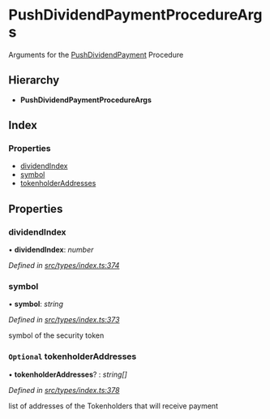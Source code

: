 # PushDividendPaymentProcedureArgs

Arguments for the [PushDividendPayment](../enums/_types_index_.proceduretype.md#pushdividendpayment) Procedure

## Hierarchy

* **PushDividendPaymentProcedureArgs**

## Index

### Properties

* [dividendIndex](../interfaces/_types_index_.pushdividendpaymentprocedureargs.md#dividendindex)
* [symbol](../interfaces/_types_index_.pushdividendpaymentprocedureargs.md#symbol)
* [tokenholderAddresses](../interfaces/_types_index_.pushdividendpaymentprocedureargs.md#optional-tokenholderaddresses)

## Properties

### dividendIndex

• **dividendIndex**: _number_

_Defined in_ [_src/types/index.ts:374_](https://github.com/PolymathNetwork/polymath-sdk/blob/e8bbc1e/src/types/index.ts#L374)

### symbol

• **symbol**: _string_

_Defined in_ [_src/types/index.ts:373_](https://github.com/PolymathNetwork/polymath-sdk/blob/e8bbc1e/src/types/index.ts#L373)

symbol of the security token

### `Optional` tokenholderAddresses

• **tokenholderAddresses**? : _string\[\]_

_Defined in_ [_src/types/index.ts:378_](https://github.com/PolymathNetwork/polymath-sdk/blob/e8bbc1e/src/types/index.ts#L378)

list of addresses of the Tokenholders that will receive payment

